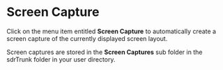 # Screen Capture #

Click on the menu item entitled **Screen Capture** to automatically create a screen capture of the currently displayed screen layout.

Screen captures are stored in the **Screen Captures** sub folder in the sdrTrunk folder in your user directory.